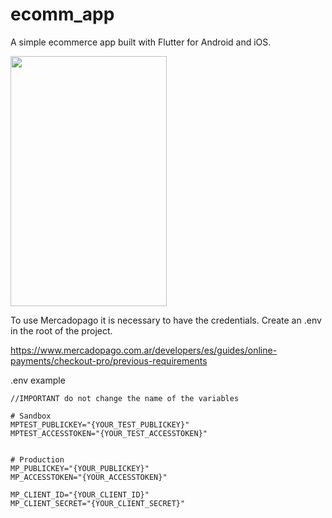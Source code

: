 # ecomm_app

A simple ecommerce app built with Flutter for Android and iOS.


<img src="https://user-images.githubusercontent.com/71610086/146559897-d51b8933-d009-401b-85aa-b932eb19b78d.gif"  width="250" height="400" >


To use Mercadopago it is necessary to have the credentials. Create an .env in the root of the project.

https://www.mercadopago.com.ar/developers/es/guides/online-payments/checkout-pro/previous-requirements

.env example 

 ```
 //IMPORTANT do not change the name of the variables 
 
 # Sandbox
MPTEST_PUBLICKEY="{YOUR_TEST_PUBLICKEY}"
MPTEST_ACCESSTOKEN="{YOUR_TEST_ACCESSTOKEN}"


# Production
MP_PUBLICKEY="{YOUR_PUBLICKEY}"
MP_ACCESSTOKEN="{YOUR_ACCESSTOKEN}"

MP_CLIENT_ID="{YOUR_CLIENT_ID}"
MP_CLIENT_SECRET="{YOUR_CLIENT_SECRET}"
```

